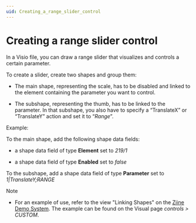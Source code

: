 ```yaml
---
uid: Creating_a_range_slider_control
---
```


# Creating a range slider control

In a Visio file, you can draw a range slider that visualizes and controls a certain parameter.

To create a slider, create two shapes and group them:

- The main shape, representing the scale, has to be disabled and linked to the element containing the parameter you want to control.

- The subshape, representing the thumb, has to be linked to the parameter. In that subshape, you also have to specify a “TranslateX” or “TranslateY” action and set it to “_Range_”.

Example:

To the main shape, add the following shape data fields:

- a shape data field of type **Element** set to _219/1_

- a shape data field of type **Enabled** set to _false_

To the subshape, add a shape data field of type **Parameter** set to _1\|TranslateY;RANGE_

> [!NOTE]
>
> - For an example of use, refer to the view "Linking Shapes" on the [Ziine Demo System](xref:ZiineDemoSystem). The example can be found on the Visual page _controls > CUSTOM_.
